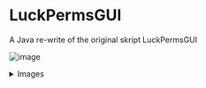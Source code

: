 # LuckPermsGUI
A Java re-write of the original skript LuckPermsGUI

![image](https://user-images.githubusercontent.com/69056690/230737053-e218a959-d283-48b1-a3a3-1eb2f6142b4e.png)




<details>
<summary>Images</summary>
<br>
<img src"https://user-images.githubusercontent.com/69056690/230737175-27e40cf1-8a87-44e9-a942-7c7fa304d396.png" />
<img src="https://user-images.githubusercontent.com/69056690/230737145-e028fd60-a1d7-48ac-b2da-d19745c3272c.png" />
<img src="https://user-images.githubusercontent.com/69056690/230736648-020fb28e-a1e7-4c9e-aa10-3bc53cf9628a.png" />
<img src="https://user-images.githubusercontent.com/69056690/230736652-92703bcd-f254-494a-ab8b-18a636e3680e.png" />
<img src="https://user-images.githubusercontent.com/69056690/230736697-5499f3cd-a6e1-41c8-a223-1f818c9db363.png" />
</details>


